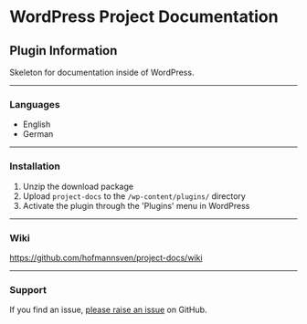 # WordPress Project Documentation

## Plugin Information

Skeleton for documentation inside of WordPress.

***

### Languages

* English
* German

***

### Installation

1. Unzip the download package
2. Upload `project-docs` to the `/wp-content/plugins/` directory
3. Activate the plugin through the 'Plugins' menu in WordPress

***

### Wiki

https://github.com/hofmannsven/project-docs/wiki

***

### Support

If you find an issue, [please raise an issue](https://github.com/hofmannsven/project-docs/issues/new) on GitHub.